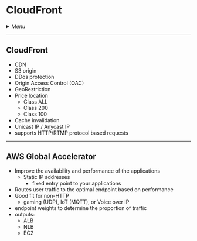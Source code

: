 # CloudFront

<details>
 <summary><i>Menu</i></summary>

- [CloudFront](#cloudfront-1)
- [AWS Global Accelerator](#aws-global-accelerator)
</details>

---
## CloudFront
- CDN
- S3 origin
- DDos protection
- Origin Access Control (OAC)
- GeoRestriction
- Price location
  - Class ALL
  - Class 200
  - Class 100
- Cache invalidation
- Unicast IP / Anycast IP
- supports HTTP/RTMP protocol based requests

---
## AWS Global Accelerator
- Improve the availability and performance of the applications
  - Static IP addresses
    - fixed entry point to your applications
- Routes user traffic to the optimal endpoint based on performance
- Good fit for non-HTTP
  - gaming (UDP), IoT (MQTT), or Voice over IP
- endpoint weights to determine the proportion of traffic
- outputs:
  - ALB
  - NLB
  - EC2